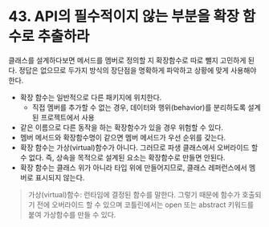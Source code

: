# 43. API의 필수적이지 않는 부분을 확장 함수로 추출하라

클래스를 설계하다보면 메서드를 멤버로 정의할 지 확장함수로 따로 뺄지 고민하게 된다. 정답은 없으므로 두가지 방식의 장단점을 명확하게 파악하고 상황에 맞게 사용해야 한다.

- 확장 함수는 일반적으로 다른 패키지에 위치한다.
    - 직접 멤버를 추가할 수 없는 경우, 데이터와 행위(behavior)를 분리하도록 설계된 프로젝트에서 사용
- 같은 이름으로 다른 동작을 하는 확장함수가 있을 경우 위험할 수 있다.
- 멤버 메서드와 확장함수명이 같으면 멤버 메서드가 우선 순위를 갖는다.
- 확장 함수는 가상(virtual)함수가 아니다. 그러므로 파생 클래스에서 오버라이드 할 수 없다. 즉, 상속을 목적으로 설계된 요소는 확장함수로 만들면 안된다.
- 확장 함수는 클래스 위가 아니라 타입 위에 만들어지므로, 클래스 레퍼런스에서 멤버로 표시되지 않는다.

> 가상(virtual)함수: 런타임에 결정된 함수를 말한다. 그렇기 때문에 함수가 호출되기 전에 오버라이드 할 수 있으며 코틀린에서는 open 또는 abstract 키워드를 붙여 가상함수를 만들 수 있다.


